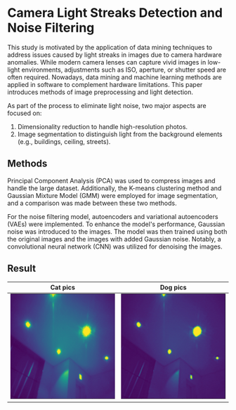 # Camera Light Streaks Detection and Noise Filtering

This study is motivated by the application of data mining techniques to address issues caused by light streaks in images due to camera hardware anomalies. While modern camera lenses can capture vivid images in low-light environments, adjustments such as ISO, aperture, or shutter speed are often required. Nowadays, data mining and machine learning methods are applied in software to complement hardware limitations. This paper introduces methods of image preprocessing and light detection.

As part of the process to eliminate light noise, two major aspects are focused on:

1. Dimensionality reduction to handle high-resolution photos.
2. Image segmentation to distinguish light from the background elements (e.g., buildings, ceiling, streets).

## Methods
Principal Component Analysis (PCA) was used to compress images and handle the large dataset. Additionally, the K-means clustering method and Gaussian Mixture Model (GMM) were employed for image segmentation, and a comparison was made between these two methods.

For the noise filtering model, autoencoders and variational autoencoders (VAEs) were implemented. To enhance the model's performance, Gaussian noise was introduced to the images. The model was then trained using both the original images and the images with added Gaussian noise. Notably, a convolutional neural network (CNN) was utilized for denoising the images.

## Result
| Cat pics               | Dog pics               |
| ---------------------- | ---------------------- |
| ![1](img/test.png) | ![2](img/autoencoder.png) |
